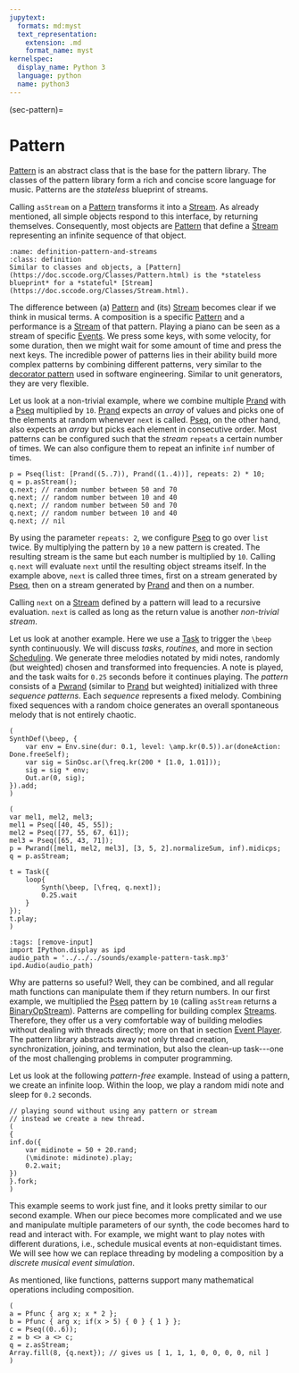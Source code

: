 ```yaml
---
jupytext:
  formats: md:myst
  text_representation:
    extension: .md
    format_name: myst
kernelspec:
  display_name: Python 3
  language: python
  name: python3
---
```


(sec-pattern)=
# Pattern

[Pattern](https://doc.sccode.org/Classes/Pattern.html) is an abstract class that is the base for the pattern library. 
The classes of the pattern library form a rich and concise score language for music.
Patterns are the *stateless* blueprint of streams.

Calling ``asStream`` on a [Pattern](https://doc.sccode.org/Classes/Pattern.html) transforms it into a [Stream](https://doc.sccode.org/Classes/Stream.html).
As already mentioned, all simple objects respond to this interface, by returning themselves.
Consequently, most objects are [Pattern](https://doc.sccode.org/Classes/Pattern.html) that define a [Stream](https://doc.sccode.org/Classes/Stream.html) representing an infinite sequence of that object.

```{admonition} Pattern and Streams
:name: definition-pattern-and-streams
:class: definition
Similar to classes and objects, a [Pattern](https://doc.sccode.org/Classes/Pattern.html) is the *stateless blueprint* for a *stateful* [Stream](https://doc.sccode.org/Classes/Stream.html).
```

The difference between (a) [Pattern](https://doc.sccode.org/Classes/Pattern.html) and (its) [Stream](https://doc.sccode.org/Classes/Stream.html) becomes clear if we think in musical terms.
A composition is a specific [Pattern](https://doc.sccode.org/Classes/Pattern.html) and a performance is a [Stream](https://doc.sccode.org/Classes/Stream.html) of that pattern. 
Playing a piano can be seen as a stream of specific [Events](https://doc.sccode.org/Classes/Event.html).
We press some keys, with some velocity, for some duration, then we might wait for some amount of time and press the next keys.
The incredible power of patterns lies in their ability build more complex patterns by combining different patterns, very similar to the [decorator pattern](https://en.wikipedia.org/wiki/Decorator_pattern) used in software engineering.
Similar to unit generators, they are very flexible.

Let us look at a non-trivial example, where we combine multiple [Prand](https://doc.sccode.org/Classes/Prand.html) with a [Pseq](https://doc.sccode.org/Classes/Pseq.html) multiplied by ``10``.
[Prand](https://doc.sccode.org/Classes/Prand.html) expects an *array* of values and picks one of the elements at random whenever ``next`` is called.
[Pseq](https://doc.sccode.org/Classes/Pseq.html), on the other hand, also expects an *array* but picks each element in consecutive order.
Most patterns can be configured such that the *stream* ``repeats`` a certain number of times.
We can also configure them to repeat an infinite ``inf`` number of times.

```isc
p = Pseq(list: [Prand((5..7)), Prand((1..4))], repeats: 2) * 10;
q = p.asStream();
q.next; // random number between 50 and 70
q.next; // random number between 10 and 40
q.next; // random number between 50 and 70
q.next; // random number between 10 and 40
q.next; // nil
```

By using the parameter ``repeats: 2``, we configure [Pseq](https://doc.sccode.org/Classes/Pseq.html) to go over ``list`` twice.
By multiplying the pattern by ``10`` a new pattern is created.
The resulting stream is the same but each number is multiplied by ``10``.
Calling ``q.next`` will evaluate ``next`` until the resulting object streams itself.
In the example above, ``next`` is called three times,
first on a stream generated by [Pseq](https://doc.sccode.org/Classes/Pseq.html), then on a stream generated by [Prand](https://doc.sccode.org/Classes/Prand.html) and then on a number.

Calling ``next`` on a [Stream](https://doc.sccode.org/Classes/Stream.html) defined by a pattern will lead to a recursive evaluation.
``next`` is called as long as the return value is another *non-trivial stream*.

Let us look at another example.
Here we use a [Task](https://doc.sccode.org/Classes/Task.html) to trigger the ``\beep`` synth continuously.
We will discuss *tasks*, *routines*, and more in section [Scheduling](sec-scheduling).
We generate three melodies notated by midi notes, randomly (but weighted) chosen and transformed into frequencies.
A note is played, and the task waits for ``0.25`` seconds before it continues playing.
The *pattern* consists of a [Pwrand](https://doc.sccode.org/Classes/Pwrand.html) (similar to [Prand](https://doc.sccode.org/Classes/Prand.html) but weighted) initialized with three *sequence patterns*.
Each *sequence* represents a fixed melody.
Combining fixed sequences with a random choice generates an overall spontaneous melody that is not entirely chaotic.

```isc
(
SynthDef(\beep, {
    var env = Env.sine(dur: 0.1, level: \amp.kr(0.5)).ar(doneAction: Done.freeSelf);
    var sig = SinOsc.ar(\freq.kr(200 * [1.0, 1.01]));
    sig = sig * env;
    Out.ar(0, sig);
}).add;
)

(
var mel1, mel2, mel3;
mel1 = Pseq([40, 45, 55]);
mel2 = Pseq([77, 55, 67, 61]);
mel3 = Pseq([65, 43, 71]);
p = Pwrand([mel1, mel2, mel3], [3, 5, 2].normalizeSum, inf).midicps;
q = p.asStream;

t = Task({
    loop{
        Synth(\beep, [\freq, q.next]);
        0.25.wait
    }
});
t.play;
)
```

```{code-cell} python3
:tags: [remove-input]
import IPython.display as ipd
audio_path = '../../../sounds/example-pattern-task.mp3'
ipd.Audio(audio_path)
```

Why are patterns so useful?
Well, they can be combined, and all regular math functions can manipulate them if they return numbers.
In our first example, we multiplied the [Pseq](https://doc.sccode.org/Classes/Pseq.html) pattern by ``10`` (calling ``asStream`` returns a [BinaryOpStream](https://doc.sccode.org/Classes/BinaryOpStream.html)).
Patterns are compelling for building complex [Streams](https://doc.sccode.org/Classes/Stream.html).
Therefore, they offer us a very comfortable way of building melodies without dealing with threads directly; more on that in section [Event Player](sec-event-player).
The pattern library abstracts away not only thread creation, synchronization, joining, and termination, but also the clean-up task---one of the most challenging problems in computer programming.

Let us look at the following *pattern-free* example.
Instead of using a pattern, we create an infinite loop.
Within the loop, we play a random midi note and sleep for ``0.2`` seconds.

```isc
// playing sound without using any pattern or stream
// instead we create a new thread.
(
{
inf.do({
    var midinote = 50 + 20.rand;
    (\midinote: midinote).play;
    0.2.wait;
})
}.fork;
)
```

This example seems to work just fine, and it looks pretty similar to our second example.
When our piece becomes more complicated and we use and manipulate multiple parameters of our synth, the code becomes hard to read and interact with.
For example, we might want to play notes with different durations, i.e., schedule musical events at non-equidistant times.
We will see how we can replace threading by modeling a composition by a *discrete musical event simulation*.

As mentioned, like functions, patterns support many mathematical operations including composition.

```isc
(
a = Pfunc { arg x; x * 2 };
b = Pfunc { arg x; if(x > 5) { 0 } { 1 } };
c = Pseq((0..6));
z = b <> a <> c;
q = z.asStream;
Array.fill(8, {q.next}); // gives us [ 1, 1, 1, 0, 0, 0, 0, nil ]
)
```
